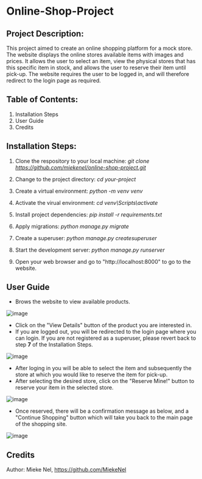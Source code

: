 # Online-Shop-Project

## Project Description:
This project aimed to create an online shopping platform for a mock store. 
The website displays the online stores available items with images and prices. It allows the user to select an item, view the physical stores that has this specific item in stock, and allows the user to reserve their item until pick-up. The website requires the user to be logged in, and will therefore redirect to the login page as required.

## Table of Contents:
1. Installation Steps
2. User Guide
3. Credits

## Installation Steps:
1. Clone the respository to your local machine:
   *git clone https://github.com/miekenel/online-shop-project.git*
   
2. Change to the project directory:
   *cd your-project*
  
3. Create a virtual environment:
   *python -m venv venv*

4. Activate the virual environment:
   *cd venv\Scripts\activate*

5. Install project dependencies:
   *pip install -r requirements.txt*

6. Apply migrations:
   *python manage.py migrate*

7. Create a superuser:
   *python manage.py createsuperuser*

8. Start the development server:
   *python manage.py runserver*

9. Open your web browser and go to "http://localhost:8000" to go to the website.

## User Guide

* Brows the website to view available products.
  
![image](https://github.com/MiekeNel/Online-Shop-Project/assets/98015730/046b9a15-bf9a-4730-bc76-829d87766503)

* Click on the "View Details" button of the product you are interested in.
* If you are logged out, you will be redirected to the login page where you can login. If you are not registered as a superuser, please revert back to step **7** of the Installation Steps.
  
![image](https://github.com/MiekeNel/Online-Shop-Project/assets/98015730/262117a2-d434-4b5e-bf79-8ddaa372e496)

* After loging in you will be able to select the item and subsequently the store at which you would like to reserve the item for pick-up.
* After selecting the desired store, click on the "Reserve Mine!" button to reserve your item in the selected store.
  
![image](https://github.com/MiekeNel/Online-Shop-Project/assets/98015730/928c6ca7-aa59-4774-aa3f-cf7c525d4beb)

* Once reserved, there will be a confirmation message as below, and a "Continue Shopping" button which will take you back to the main page of the shopping site.
  
![image](https://github.com/MiekeNel/Online-Shop-Project/assets/98015730/2d05f203-da1f-43f3-ae81-85739ed47539)

## Credits
Author: Mieke Nel, https://github.com/MiekeNel
